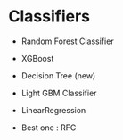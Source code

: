 # Classifiers

- Random Forest Classifier
- XGBoost
- Decision Tree (new)
- Light GBM Classifier
- LinearRegression

- Best one : RFC
